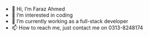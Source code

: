 - 👋 Hi, I’m Faraz Ahmed
- 👀 I’m interested in coding
- 🌱 I’m currently working as a full-stack developer
- 📫 How to reach me, just contact me on 0313-8248174
